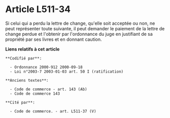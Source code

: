 # Article L511-34

Si celui qui a perdu la lettre de change, qu'elle soit acceptée ou non, ne peut représenter toute suivante, il peut demander
le paiement de la lettre de change perdue et l'obtenir par l'ordonnance du juge en justifiant de sa propriété par ses livres
et en donnant caution.

**Liens relatifs à cet article**

	**Codifié par**:

	  - Ordonnance 2000-912 2000-09-18
	  - Loi n°2003-7 2003-01-03 art. 50 I (ratification)

	**Anciens textes**:

	  - Code de commerce - art. 143 (Ab)
	  - Code de commerce 143

	**Cité par**:

	  - Code de commerce. - art. L511-37 (V)
